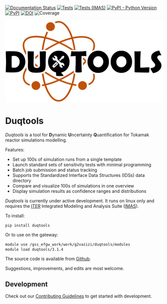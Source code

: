 [![Documentation Status](https://readthedocs.org/projects/duqtools/badge/?version=latest)](https://duqtools.readthedocs.io/en/latest/?badge=latest)
[![Tests](https://github.com/duqtools/duqtools/actions/workflows/test.yaml/badge.svg)](https://github.com/duqtools/duqtools/actions/workflows/test.yaml)
[![Tests (IMAS)](https://github.com/duqtools/duqtools/actions/workflows/test_imas.yaml/badge.svg)](https://github.com/duqtools/duqtools/actions/workflows/test_imas.yaml)
[![PyPI - Python Version](https://img.shields.io/pypi/pyversions/duqtools)](https://pypi.org/project/duqtools/)
[![PyPI](https://img.shields.io/pypi/v/duqtools.svg?style=flat)](https://pypi.org/project/duqtools/)
[![DOI](https://zenodo.org/badge/492734189.svg)](https://zenodo.org/badge/latestdoi/492734189)
![Coverage](https://gist.githubusercontent.com/stefsmeets/ea916a5b3c3d9bc59065a7304e4ca707/raw/covbadge.svg)


![Duqtools banner](https://raw.githubusercontent.com/duqtools/duqtools/main/src/duqtools/data/logo.png)

# Duqtools

*Duqtools* is a tool for **D**ynamic **U**ncertainty **Q**uantification for Tokamak reactor simulations modelling.

Features:

- Set up 100s of simulation runs from a single template
- Launch standard sets of sensitivity tests with minimal programming
- Batch job submission and status tracking
- Supports the Standardized Interface Data Structures (IDSs) data directory
- Compare and visualize 100s of simulations in one overview
- Display simulation results as confidence ranges and distributions

*Duqtools* is currently under active development. It runs on linux only and requires the [ITER](http://iter.org/) Integrated Modeling and Analysis Suite ([IMAS](https://confluence.iter.org/display/IMP)).

To install:

```console
pip install duqtools
```

Or to use on the gateway:

```console
module use /gss_efgw_work/work/g2vazizi/duqtools/modules
module load duqtools/3.1.4
```

The source code is available from [Github](https://github.com/duqtools/duqtools).

Suggestions, improvements, and edits are most welcome.


## Development

Check out our [Contributing Guidelines](CONTRIBUTING.md#Getting-started-with-development) to get started with development.
